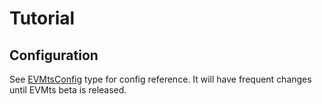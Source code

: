 # Tutorial

## Configuration

See [EVMtsConfig](https://github.com/evmts/evmts-monorepo/blob/main/config/src/EVMtsConfig.ts#L137) type for config reference. It will have frequent changes until EVMts beta is released.